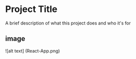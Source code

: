 
# Project Title

A brief description of what this project does and who it's for


## image

![alt text] (React-App.png)
